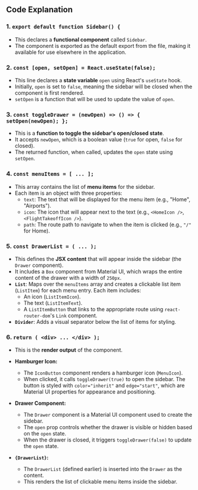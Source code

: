 ## Code Explanation

### 1. **`export default function Sidebar() {`**
   - This declares a **functional component** called `Sidebar`.  
   - The component is exported as the default export from the file, making it available for use elsewhere in the application.

### 2. **`const [open, setOpen] = React.useState(false);`**
   - This line declares a **state variable** `open` using React's `useState` hook.  
   - Initially, `open` is set to `false`, meaning the sidebar will be closed when the component is first rendered.  
   - `setOpen` is a function that will be used to update the value of `open`.

### 3. **`const toggleDrawer = (newOpen) => () => { setOpen(newOpen); };`**
   - This is a **function to toggle the sidebar's open/closed state**.  
   - It accepts `newOpen`, which is a boolean value (`true` for open, `false` for closed).  
   - The returned function, when called, updates the `open` state using `setOpen`.

### 4. **`const menuItems = [ ... ];`**
   - This array contains the list of **menu items** for the sidebar.  
   - Each item is an object with three properties:
     - `text`: The text that will be displayed for the menu item (e.g., "Home", "Airports").
     - `icon`: The icon that will appear next to the text (e.g., `<HomeIcon />`, `<FlightTakeoffIcon />`).
     - `path`: The route path to navigate to when the item is clicked (e.g., `"/"` for Home).

### 5. **`const DrawerList = ( ... );`**
   - This defines the **JSX content** that will appear inside the sidebar (the `Drawer` component).  
   - It includes a `Box` component from Material UI, which wraps the entire content of the drawer with a width of `250px`.
   - **`List`**: Maps over the `menuItems` array and creates a clickable list item (`ListItem`) for each menu entry. Each item includes:
     - An icon (`ListItemIcon`).
     - The text (`ListItemText`).
     - A `ListItemButton` that links to the appropriate route using `react-router-dom`'s `Link` component.
   - **`Divider`**: Adds a visual separator below the list of items for styling.

### 6. **`return ( <div> ... </div> );`**
   - This is the **render output** of the component.

   - **Hamburger Icon:**
     - The `IconButton` component renders a hamburger icon (`MenuIcon`).  
     - When clicked, it calls `toggleDrawer(true)` to open the sidebar. The button is styled with `color="inherit"` and `edge="start"`, which are Material UI properties for appearance and positioning.

   - **Drawer Component:**
     - The `Drawer` component is a Material UI component used to create the sidebar.  
     - The `open` prop controls whether the drawer is visible or hidden based on the `open` state.  
     - When the drawer is closed, it triggers `toggleDrawer(false)` to update the `open` state.

   - **`{DrawerList}`:**
     - The `DrawerList` (defined earlier) is inserted into the `Drawer` as the content.  
     - This renders the list of clickable menu items inside the sidebar.
